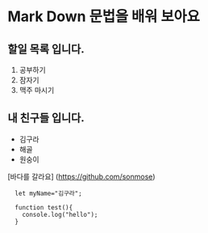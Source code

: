 # Mark Down 문법을 배워 보아요

## 할일 목록 입니다.
1. 공부하기
2. 잠자기
3. 맥주 마시기

## 내 친구들 입니다.
- 김구라
- 해골
- 원숭이

[바다를 갈라요] (https://github.com/sonmose)

```
  let myName="김구라";
  
  function test(){
    console.log("hello");
  }
```

